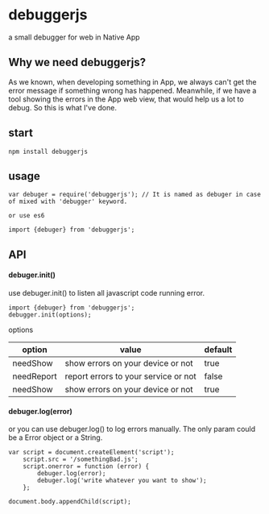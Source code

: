# debuggerjs

a small debugger for web in Native App

## Why we need debuggerjs?
As we known, when developing something in App, we always can't get the error message if something wrong has happened. 
Meanwhile, if we have a tool showing the errors in the App web view, that would help us a lot to debug.
So this is what I've done.

## start 

    npm install debuggerjs
    
## usage

    var debuger = require('debuggerjs'); // It is named as debuger in case of mixed with 'debugger' keyword.
    
    or use es6
    
    import {debuger} from 'debuggerjs';
        
## API

#### debuger.init()
use debuger.init() to listen all javascript code running error.

    import {debuger} from 'debuggerjs';
    debugger.init(options);

options 

| option | value | default |
| --- | --- | --- |
| needShow | show errors on your device or not | true |
| needReport | report errors to your service or not | false |
| needShow | show errors on your device or not | true |


#### debuger.log(error)
or you can use debuger.log() to log errors manually. The only param could be a Error object or a String.

    var script = document.createElement('script');
        script.src = '/somethingBad.js';
        script.onerror = function (error) {
            debuger.log(error);
            debuger.log('write whatever you want to show');
        };
        
    document.body.appendChild(script);
    
